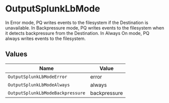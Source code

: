 # OutputSplunkLbMode

In Error mode, PQ writes events to the filesystem if the Destination is unavailable. In Backpressure mode, PQ writes events to the filesystem when it detects backpressure from the Destination. In Always On mode, PQ always writes events to the filesystem.


## Values

| Name                             | Value                            |
| -------------------------------- | -------------------------------- |
| `OutputSplunkLbModeError`        | error                            |
| `OutputSplunkLbModeAlways`       | always                           |
| `OutputSplunkLbModeBackpressure` | backpressure                     |